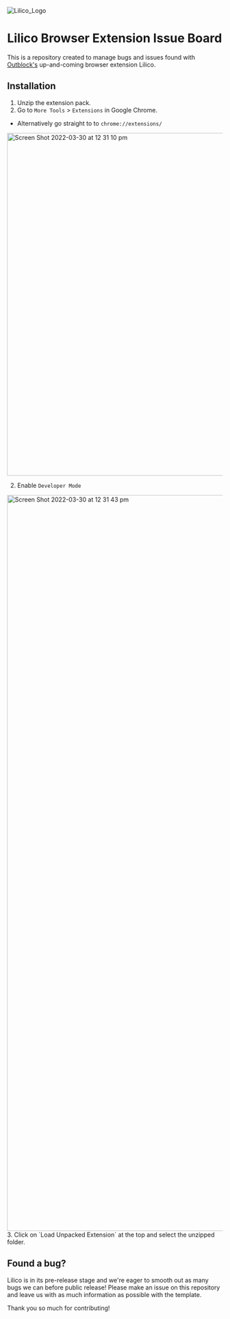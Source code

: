 ![Lilico_Logo](https://user-images.githubusercontent.com/38381586/160796725-1378c557-8818-4610-9ef1-e5a2c8b5d1e5.png)


# Lilico Browser Extension Issue Board
This is a repository created to manage bugs and issues found with [Outblock's](https://github.com/outblock "OutBlock Github") up-and-coming browser extension Lilico.

## Installation
1. Unzip the extension pack. 
2. Go to `More Tools` > `Extensions` in Google Chrome.
  * Alternatively go straight to to `chrome://extensions/` 
<img width="799" alt="Screen Shot 2022-03-30 at 12 31 10 pm" src="https://user-images.githubusercontent.com/9669733/160733260-54123436-d2a0-41ed-b40f-819167591f00.png">

2. Enable `Developer Mode`
<img width="1716" alt="Screen Shot 2022-03-30 at 12 31 43 pm" src="https://user-images.githubusercontent.com/9669733/160733120-ff88f530-90e6-4120-b86f-501e56aa85aa.png">
3. Click on `Load Unpacked Extension` at the top and select the unzipped folder. 
 
## Found a bug?
Lilico is in its pre-release stage and we're eager to smooth out as many bugs we can before public release!
Please make an issue on this repository and leave us with as much information as possible with the template.

Thank you so much for contributing!

